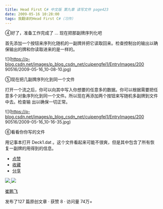 ```yaml
---
title: Head First C# 中文版 第九章 读写文件 page423
date: 2009-05-16 10:28:00
tags: 我翻译的Head First C#（习作）
---
```

④好了，准备工作完成了  ...  现在把那副牌序列化吧

  

首先添加一个按钮来序列化随机的一副牌并把它读取回来。检查控制台的输出以确保输出的牌和你读取进来的是一样的。

  

![](https://p-blog.csdn.net/images/p_blog_csdn_net/cuipengfei1/EntryImages/200
90516/2009-05-16_10-08-10.jpg)

⑤现在把几副牌序列化到同一个文件

  

打开一个流之后，你可以向其中写入你想要的任意多的数据。你可以根据需要把任意多个对象序列化到同一个文件。所以现在再添加两个按钮来写随机多副牌到文件中去。检查输
出以确保一切正常。

  

![](https://p-blog.csdn.net/images/p_blog_csdn_net/cuipengfei1/EntryImages/200
90516/2009-05-16_10-16-35.jpg)

⑥看看你你写的文件

  

用记事本打开  Deck1.dat  。这个文件看起来可能不很爽，但是其中包含了所有恢复一副牌的用得到的信息。

  * [ 点赞  ](javascript:;)
  * [ 收藏  ](javascript:;)
  * [ 分享 ](javascript:;)

[ ![](https://profile.csdnimg.cn/5/2/5/3_cuipengfei1)
![](https://g.csdnimg.cn/static/user-reg-year/1x/11.png)
](https://blog.csdn.net/cuipengfei1)

[ 崔鹏飞 ](https://blog.csdn.net/cuipengfei1)

发布了127 篇原创文章  ·  获赞 8  ·  访问量 74万+

